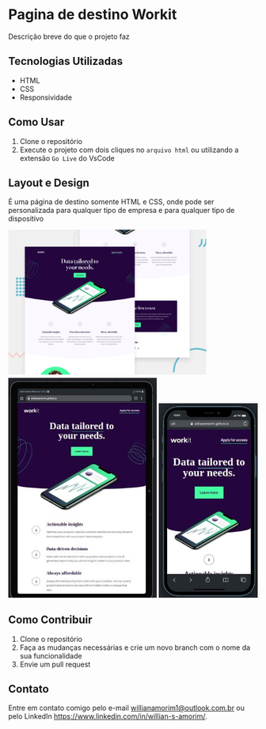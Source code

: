 # Pagina de destino Workit

Descrição breve do que o projeto faz

## Tecnologias Utilizadas

- HTML
- CSS
- Responsividade

## Como Usar

1. Clone o repositório
2. Execute o projeto com dois cliques no `arquivo html` ou utilizando a extensão `Go Live` do VsCode

## Layout e Design

É uma página de destino somente HTML e CSS, onde pode ser personalizada para qualquer tipo de empresa e para qualquer tipo de dispositivo

<img width="400px" src="./desktopPreview.jpg">
<img width="300px" src="./tabletPreview.jpeg">
<img width="200px" src="./mobilePreview.jpeg">

## Como Contribuir

1. Clone o repositório
2. Faça as mudanças necessárias e crie um novo branch com o nome da sua funcionalidade
3. Envie um pull request

## Contato

Entre em contato comigo pelo e-mail willianamorim1@outlook.com.br ou pelo LinkedIn https://www.linkedin.com/in/willian-s-amorim/.